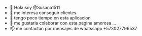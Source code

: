 - 👋 Hola soy @Susana1511
- 👀 me interesa conseguir clientes
- 🌱 tengo poco tiempo en esta aplicacion
- 💞️ me gustaria colaborar con esta pagina amorosa ...
- 📫 me contactan por mensajes de whatssapp
 +573027796537 

<!---
Susana1511/Susana1511 is a ✨ special ✨ repository because its `README.md` (this file) appears on your GitHub profile.
You can click the Preview link to take a look at your changes.
--->
